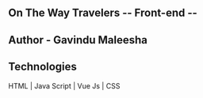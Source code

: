 ## On The Way Travelers -- Front-end --
## Author - Gavindu Maleesha ##

## Technologies ##
HTML | Java Script | Vue Js | CSS
